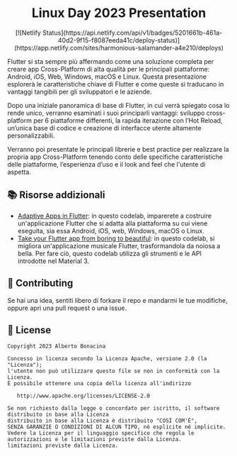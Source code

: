 <div align="center">
  <h1>Linux Day 2023 Presentation</h1>
  [![Netlify Status](https://api.netlify.com/api/v1/badges/5201661b-461a-40d2-9f15-f8087eeda41c/deploy-status)](https://app.netlify.com/sites/harmonious-salamander-a4e210/deploys)
</div>

Flutter si sta sempre più affermando come una soluzione completa per creare app Cross-Platform di alta qualità per le principali piattaforme: Android, iOS, Web, Windows, macOS e Linux. Questa presentazione esplorerà le caratteristiche chiave di Flutter e come queste si traducano in vantaggi tangibili per gli sviluppatori e le aziende.

Dopo una iniziale panoramica di base di Flutter, in cui verrà spiegato cosa lo rende unico, verranno esaminati i suoi principarli vantaggi: sviluppo cross-platform per 6 piattaforme differenti, la rapida iterazione con l’Hot Reload, un’unica base di codice e creazione di interfacce utente altamente personalizzabili.

Verranno poi presentate le principali librerie e best practice per realizzare la propria app Cross-Platform tenendo conto delle specifiche caratteristiche delle piattaforme, l’esperienza d’uso e il look and feel che l'utente di aspetta.

## 📚 Risorse addizionali

* [Adaptive Apps in Flutter](https://codelabs.developers.google.com/codelabs/flutter-adaptive-app): in questo codelab, imparerete a costruire un'applicazione Flutter che si adatta alla piattaforma su cui viene eseguita, sia essa Android, iOS, web, Windows, macOS o Linux.
* [Take your Flutter app from boring to beautiful](https://codelabs.developers.google.com/codelabs/flutter-boring-to-beautiful): in questo codelab, si migliora un'applicazione musicale Flutter, trasformandola da noiosa a bella. Per fare ciò, questo codelab utilizza gli strumenti e le API introdotte nel Material 3.

## 💎 Contributing

Se hai una idea, sentiti libero di forkare il repo e mandarmi le tue modifiche, oppure apri una pull request o una issue.

## 📃 License

```
Copyright 2023 Alberto Bonacina

Concesso in licenza secondo la Licenza Apache, versione 2.0 (la "Licenza");
l'utente non può utilizzare questo file se non in conformità con la Licenza.
È possibile ottenere una copia della licenza all'indirizzo

   http://www.apache.org/licenses/LICENSE-2.0

Se non richiesto dalla legge o concordato per iscritto, il software distribuito in base alla Licenza
distribuito in base alla Licenza è distribuito "COSÌ COM'È",
SENZA GARANZIE O CONDIZIONI DI ALCUN TIPO, né esplicite né implicite.
Vedere la Licenza per il linguaggio specifico che regola le autorizzazioni e le limitazioni previste dalla Licenza.
limitazioni previste dalla Licenza.
```